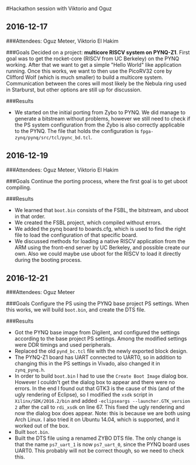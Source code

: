 #Hackathon session with Viktorio and Oguz

## 2016-12-17
###Attendees:
Oguz Meteer, Viktorio El Hakim

###Goals
Decided on a project: **multicore RISCV system on PYNQ-Z1**.
First goal was to get the rocket-core (RISCV from UC Berkeley) on the PYNQ working. After that we want to get a simple "Hello World" like application running. Once this works, we want to then use the PicoRV32 core by Clifford Wolf (which is much smaller) to build a multicore system. Communication between the cores will most likely be the Nebula ring used in Starburst, but other options are still up for discussion.

###Results
* We started on the initial porting from Zybo to PYNQ. We did manage to generate a bitstream without problems, however we still need to check if the PS system configuration from the Zybo is also correctly applicable to the PYNQ. The file that holds the configuration is `fpga-zynq/pynq/src/tcl/pync_bd.tcl`.

## 2016-12-19
###Attendees:
Oguz Meteer, Viktorio El Hakim

###Goals
Continue the porting process, where the first goal is to get uboot compiling.

###Results
* We learned that `boot.bin` consists of the FSBL, the bitstream, and uboot in that order.
* We created the FSBL project, which compiled without errors.
* We added the pynq board to boards.cfg, which is used to find the right file to load the configuration of that specific board.
* We discussed methods for loading a native RISCV application from the ARM using the front-end server by UC Berkeley, and possible create our own. Also we could maybe use uboot for the RISCV to load it directly during the booting process.

## 2016-12-21
###Attendees:
Oguz Meteer

###Goals
Configure the PS using the PYNQ base project PS settings. When this works, we will build `boot.bin`, and create the DTS file.

###Results
* Got the PYNQ base image from Digilent, and configured the settings according to the base project PS settings. Among the modified settings were DDR timings and used peripherals.
* Replaced the old `pynd_bc.tcl` file with the newly exported block design.
* The PYNQ-Z1 board has UART connected to UART0, so in addition to changing this in the PS settings in Vivado, also changed it in `zynq_pynq.h`.
* In order to build `boot.bin` I had to use the `Create Boot Image` dialog box. However I couldn't get the dialog box to appear and there were no errors. In the end I found out that GTK3 is the cause of this (and of the ugly rendering of Eclipse), so I modified the `xsdk` script in `Xilinx/SDK/2016.2/bin` and added `-eclipseargs --launcher.GTK_version 2` after the call to `rdi_xsdk` on line 67. This fixed the ugly rendering and now the dialog box does appear. Note: this is because we are both using Arch Linux. I also tried it on Ubuntu 14.04, which is supported, and it worked out of the box.
* Built `boot.bin`.
* Built the DTS file using a renamed ZYBO DTS file. The only change is that the name `ps7_uart_1` is now `ps7_uart_0`, since the PYNQ board uses UART0. This probably will not be correct though, so we need to check this.
